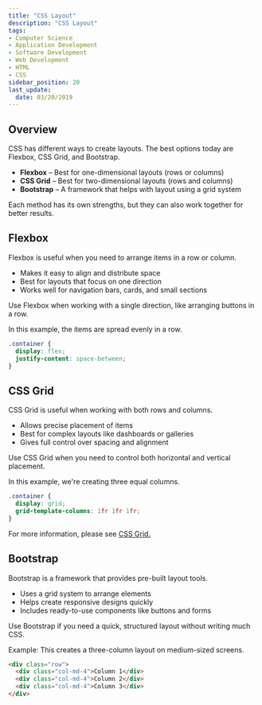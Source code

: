 ```yaml
---
title: "CSS Layout"
description: "CSS Layout"
tags: 
- Computer Science
- Application Development
- Software Development
- Web Development
- HTML
- CSS
sidebar_position: 20
last_update:
  date: 03/20/2019
---
```


## Overview

CSS has different ways to create layouts. The best options today are Flexbox, CSS Grid, and Bootstrap.  

- **Flexbox** – Best for one-dimensional layouts (rows or columns)  
- **CSS Grid** – Best for two-dimensional layouts (rows and columns)  
- **Bootstrap** – A framework that helps with layout using a grid system  

Each method has its own strengths, but they can also work together for better results. 

## Flexbox  

Flexbox is useful when you need to arrange items in a row or column.  

- Makes it easy to align and distribute space  
- Best for layouts that focus on one direction  
- Works well for navigation bars, cards, and small sections  

Use Flexbox when working with a single direction, like arranging buttons in a row.  

In this example, the items are spread evenly in a row.

```css
.container {
  display: flex;
  justify-content: space-between;
}
```


## CSS Grid  

CSS Grid is useful when working with both rows and columns.  

- Allows precise placement of items  
- Best for complex layouts like dashboards or galleries  
- Gives full control over spacing and alignment  

Use CSS Grid when you need to control both horizontal and vertical placement.  

In this example, we're creating three equal columns.  

```css
.container {
  display: grid;
  grid-template-columns: 1fr 1fr 1fr;
}
```

For more information, please see [CSS Grid.](/docs/021-Software-Engineering/009-Web-Development/031-CSS-Grid.md)

## Bootstrap  

Bootstrap is a framework that provides pre-built layout tools.  

- Uses a grid system to arrange elements  
- Helps create responsive designs quickly  
- Includes ready-to-use components like buttons and forms  

Use Bootstrap if you need a quick, structured layout without writing much CSS.  

Example: This creates a three-column layout on medium-sized screens. 

```html
<div class="row">
  <div class="col-md-4">Column 1</div>
  <div class="col-md-4">Column 2</div>
  <div class="col-md-4">Column 3</div>
</div>
```


